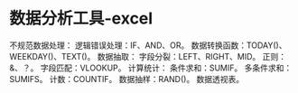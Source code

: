 # 数据分析工具-excel
不规范数据处理：
    逻辑错误处理：IF、AND、OR。
    数据转换函数：TODAY()、WEEKDAY()、TEXT()。
数据抽取：
    字段分裂：LEFT、RIGHT、MID。
    正则：&、？。
    字段匹配：VLOOKUP。
计算统计：
    条件求和：SUMIF。
    多条件求和：SUMIFS。
    计数：COUNTIF。
数据抽样：RAND()。
数据透视表。
